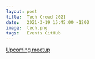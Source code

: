 ```yaml
---
layout: post
title:  Tech Crowd 2021
date:   2021-3-19 15:45:00 -1200
image:  tech.png
tags:   Events GitHub
---
```


[Upcoming meetup](https://www.meetup.com/Nelson-HTML5-CSS-JSMeetup-Group/events/276977446/)
